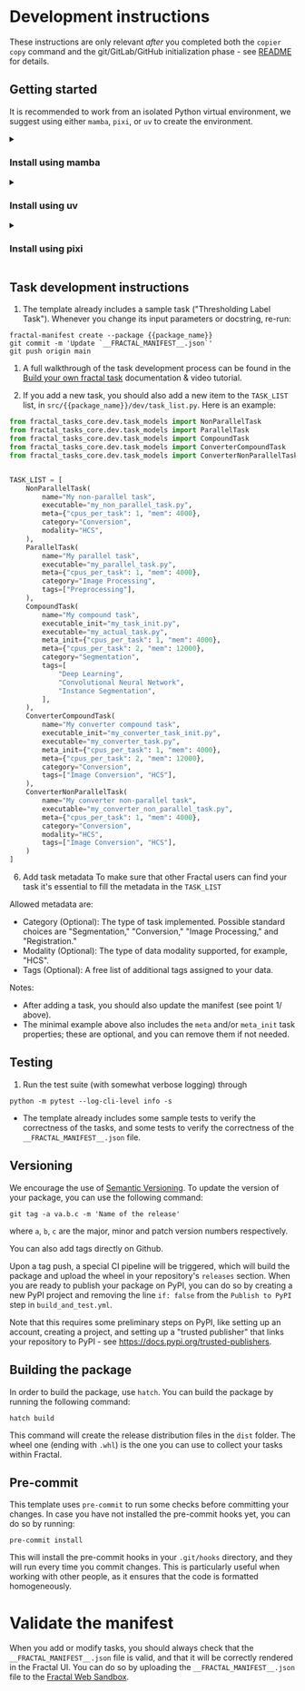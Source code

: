 # Development instructions

These instructions are only relevant *after* you completed both the `copier
copy` command and the git/GitLab/GitHub initialization phase - see
[README](https://github.com/fractal-analytics-platform/fractal-tasks-template#readme)
for details.

## Getting started

It is recommended to work from an isolated Python virtual environment, we suggest using either `mamba`, `pixi`, or `uv` to create the environment.

<details><summary><h3>Install using mamba</h3></summary>

1. `mamba`: You can install it via [miniforge](https://github.com/conda-forge/miniforge).

2. Once you have `mamba` installed, you can create the virtual environment using the following command:

   ```console
   mamba create -n name-env python=3.11
   ```

    Here we used python 3.11 as an example, you can alternatively use `python=3.12` or `python=3.13`.
    In order to use the conda environment, you need to activate it:

    ```console
    mamba activate name-env

    ```

    and once you are done with the environment, you can deactivate it:

    ```console
    mamba deactivate
    ```

    or, simply close the terminal.

3. You can install your package to run it locally as in (run from within your package folder):

    ```console
    python -m pip install -e .
    ```

    this will install only the dependencies needed to run the package. If you want to install the development dependencies (e.g. pytest, hatch), you can run:

    ```console
    python -m pip install -e ".[dev]"
    ```

</details>

<details><summary><h3>Install using uv</h3></summary>

The `uv` package is a fast and lightweight alternative to `pip`, which can be used to create isolated Python environments.
`uv` environments are stored in the project and can be easily recreated on different machines.

1. `uv`: You can install it via [uv](https://docs.astral.sh/uv/getting-started/installation/).

</details>

<details><summary><h3>Install using pixi</h3></summary>

Like `uv`, `pixi` is an alternative to `pip` and `conda`, which can be used to create isolated Python environments.
Compared to `uv`, `pixi` allows to create mixes of Pypi, conda, and non-Python dependencies, which can be useful for some tasks.

1. `pixi`: You can install it via [pixi](https://pixi.sh/latest/installation/).

</details>

## Task development instructions

1. The template already includes a sample task ("Thresholding Label Task"). Whenever you change its input parameters or docstring, re-run:

```console
fractal-manifest create --package {{package_name}}
git commit -m 'Update `__FRACTAL_MANIFEST__.json`'
git push origin main
```

1. A full walkthrough of the task development process can be found in the [Build your own fractal task](https://fractal-analytics-platform.github.io/build_your_own_fractal_task/) documentation & video tutorial.

2. If you add a new task, you should also add a new item to the `TASK_LIST`
list, in `src/{{package_name}}/dev/task_list.py`. Here is an example:

```python
from fractal_tasks_core.dev.task_models import NonParallelTask
from fractal_tasks_core.dev.task_models import ParallelTask
from fractal_tasks_core.dev.task_models import CompoundTask
from fractal_tasks_core.dev.task_models import ConverterCompoundTask
from fractal_tasks_core.dev.task_models import ConverterNonParallelTask


TASK_LIST = [
    NonParallelTask(
        name="My non-parallel task",
        executable="my_non_parallel_task.py",
        meta={"cpus_per_task": 1, "mem": 4000},
        category="Conversion",
        modality="HCS",
    ),
    ParallelTask(
        name="My parallel task",
        executable="my_parallel_task.py",
        meta={"cpus_per_task": 1, "mem": 4000},
        category="Image Processing",
        tags=["Preprocessing"],
    ),
    CompoundTask(
        name="My compound task",
        executable_init="my_task_init.py",
        executable="my_actual_task.py",
        meta_init={"cpus_per_task": 1, "mem": 4000},
        meta={"cpus_per_task": 2, "mem": 12000},
        category="Segmentation",
        tags=[
            "Deep Learning",
            "Convolutional Neural Network",
            "Instance Segmentation",
        ],
    ),
    ConverterCompoundTask(
        name="My converter compound task",
        executable_init="my_converter_task_init.py",
        executable="my_converter_task.py",
        meta_init={"cpus_per_task": 1, "mem": 4000},
        meta={"cpus_per_task": 2, "mem": 12000},
        category="Conversion",
        tags=["Image Conversion", "HCS"],
    ),
    ConverterNonParallelTask(
        name="My converter non-parallel task",
        executable="my_converter_non_parallel_task.py",
        meta={"cpus_per_task": 1, "mem": 4000},
        category="Conversion",
        modality="HCS",
        tags=["Image Conversion", "HCS"],
    )
]
```

6. Add task metadata
To make sure that other Fractal users can find your task it's essential to fill the metadata in the `TASK_LIST`

Allowed metadata are:

* Category (Optional): The type of task implemented. Possible standard choices are "Segmentation," "Conversion," "Image Processing," and "Registration."
* Modality (Optional): The type of data modality supported, for example, "HCS".
* Tags (Optional): A free list of additional tags assigned to your data.

Notes:

* After adding a task, you should also update the manifest (see point 1/ above).
* The minimal example above also includes the `meta` and/or `meta_init` task properties; these are optional, and you can remove them if not needed.

## Testing

1. Run the test suite (with somewhat verbose logging) through

```console
python -m pytest --log-cli-level info -s
```

* The template already includes some sample tests to verify the correctness of the tasks, and some tests to verify the correctness of the `__FRACTAL_MANIFEST__.json` file.

## Versioning

We encourage the use of [Semantic Versioning](https://semver.org/).
To update the version of your package, you can use the following command:

```console
git tag -a va.b.c -m 'Name of the release'
```

where `a`, `b`, `c` are the major, minor and patch version numbers respectively.

You can also add tags directly on Github.

Upon a tag push, a special CI pipeline will be triggered, which will build the package and upload the wheel in your repository's `releases` section.
When you are ready to publish your package on PyPI, you can do so by creating a new PyPI project and removing the line `if: false` from the `Publish to PyPI` step in `build_and_test.yml`.

Note that this requires some preliminary steps on PyPI, like setting up an account, creating a project, and setting up a "trusted publisher" that links your repository to PyPI - see <https://docs.pypi.org/trusted-publishers>.

## Building the package

In order to build the package, use `hatch`. You can build the package by running the following command:

```console
hatch build
```

This command will create the release distribution files in the `dist` folder.
The wheel one (ending with `.whl`) is the one you can use to collect your tasks
within Fractal.

## Pre-commit

This template uses `pre-commit` to run some checks before committing your changes. In case you have not installed the pre-commit hooks yet, you can do so by running:

```console
pre-commit install
```

This will install the pre-commit hooks in your `.git/hooks` directory, and they will run every time you commit changes.
This is particularly useful when working with other people, as it ensures that the code is formatted homogeneously.

# Validate the manifest
When you add or modify tasks, you should always check that the `__FRACTAL_MANIFEST__.json` file is valid, and that it will be correctly rendered in the Fractal UI.
You can do so by uploading the `__FRACTAL_MANIFEST__.json` file to the [Fractal Web Sandbox](https://fractal-analytics-platform.github.io/fractal-web/sandbox/#task-manifest).
